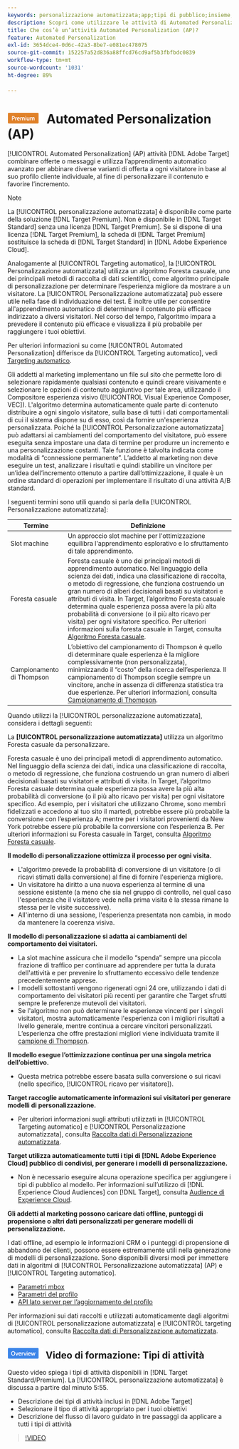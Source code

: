 ```yaml
---
keywords: personalizzazione automatizzata;app;tipi di pubblico;insieme;foresta casuale;slot machine;campionamento;campionamento thompson;ml;apprendimento automatico
description: Scopri come utilizzare le attività di Automated Personalization (AP) in Adobe [!DNL Target] che utilizzano l’apprendimento automatico avanzato per abbinare diverse varianti di offerta a ogni visitatore.
title: Che cos’è un’attività Automated Personalization (AP)?
feature: Automated Personalization
exl-id: 3654dce4-0d6c-42a3-8be7-e081ec478075
source-git-commit: 152257a52d836a88ffcd76cd9af5b3fbfbdc0839
workflow-type: tm+mt
source-wordcount: '1031'
ht-degree: 89%

---
```


# ![PREMIUM](/help/main/assets/premium.png) Automated Personalization (AP)

[!UICONTROL Automated Personalization] (AP) attività [!DNL Adobe Target] combinare offerte o messaggi e utilizza l’apprendimento automatico avanzato per abbinare diverse varianti di offerta a ogni visitatore in base al suo profilo cliente individuale, al fine di personalizzare il contenuto e favorire l’incremento.

>[!NOTE]
>
>La [!UICONTROL personalizzazione automatizzata] è disponibile come parte della soluzione [!DNL Target Premium]. Non è disponibile in [!DNL Target Standard] senza una licenza [!DNL Target Premium]. Se si dispone di una licenza [!DNL Target Premium], la scheda di [!DNL Target Premium] sostituisce la scheda di [!DNL Target Standard] in [!DNL Adobe Experience Cloud].

Analogamente al [!UICONTROL Targeting automatico], la [!UICONTROL Personalizzazione automatizzata] utilizza un algoritmo Foresta casuale, uno dei principali metodi di raccolta di dati scientifici, come algoritmo principale di personalizzazione per determinare l’esperienza migliore da mostrare a un visitatore. La [!UICONTROL Personalizzazione automatizzata] può essere utile nella fase di individuazione dei test. È inoltre utile per consentire all&#39;apprendimento automatico di determinare il contenuto più efficace indirizzato a diversi visitatori. Nel corso del tempo, l&#39;algoritmo impara a prevedere il contenuto più efficace e visualizza il più probabile per raggiungere i tuoi obiettivi.

Per ulteriori informazioni su come [!UICONTROL Automated Personalization] differisce da [!UICONTROL Targeting automatico], vedi [Targeting automatico](/help/main/c-activities/auto-target/auto-target-to-optimize.md).

Gli addetti al marketing implementano un file sul sito che permette loro di selezionare rapidamente qualsiasi contenuto e quindi creare visivamente e selezionare le opzioni di contenuto aggiuntivo per tale area, utilizzando il Compositore esperienza visivo ([!UICONTROL Visual Experience Composer, VEC]). L&#39;algoritmo determina automaticamente quale parte di contenuto distribuire a ogni singolo visitatore, sulla base di tutti i dati comportamentali di cui il sistema dispone su di esso, così da fornire un&#39;esperienza personalizzata. Poiché la [!UICONTROL Personalizzazione automatizzata] può adattarsi ai cambiamenti del comportamento del visitatore, può essere eseguita senza impostare una data di termine per produrre un incremento e una personalizzazione costanti. Tale funzione è talvolta indicata come modalità di “connessione permanente”. L’addetto al marketing non deve eseguire un test, analizzare i risultati e quindi stabilire un vincitore per un’idea dell’incremento ottenuto a partire dall’ottimizzazione, il quale è un ordine standard di operazioni per implementare il risultato di una attività A/B standard.

I seguenti termini sono utili quando si parla della [!UICONTROL Personalizzazione automatizzata]:

| Termine | Definizione |
|---|---|
| Slot machine | Un approccio slot machine per l&#39;ottimizzazione equilibra l&#39;apprendimento esplorativo e lo sfruttamento di tale apprendimento. |
| Foresta casuale | Foresta casuale è uno dei principali metodi di apprendimento automatico. Nel linguaggio della scienza dei dati, indica una classificazione di raccolta, o metodo di regressione, che funziona costruendo un gran numero di alberi decisionali basati su visitatori e attributi di visita. In Target, l’algoritmo Foresta casuale determina quale esperienza possa avere la più alta probabilità di conversione (o il più alto ricavo per visita) per ogni visitatore specifico. Per ulteriori informazioni sulla foresta casuale in Target, consulta [Algoritmo Foresta casuale](/help/main/c-activities/t-automated-personalization/algo-random-forest.md). |
| Campionamento di Thompson | L’obiettivo del campionamento di Thompson è quello di determinare quale esperienza è la migliore complessivamente (non personalizzata), minimizzando il “costo” della ricerca dell’esperienza. Il campionamento di Thompson sceglie sempre un vincitore, anche in assenza di differenza statistica tra due esperienze. Per ulteriori informazioni, consulta [Campionamento di Thompson](https://en.wikipedia.org/wiki/Thompson_sampling). |

Quando utilizzi la [!UICONTROL personalizzazione automatizzata], considera i dettagli seguenti:

La **[!UICONTROL personalizzazione automatizzata]** utilizza un algoritmo Foresta casuale da personalizzare.

Foresta casuale è uno dei principali metodi di apprendimento automatico. Nel linguaggio della scienza dei dati, indica una classificazione di raccolta, o metodo di regressione, che funziona costruendo un gran numero di alberi decisionali basati su visitatori e attributi di visita. In Target, l’algoritmo Foresta casuale determina quale esperienza possa avere la più alta probabilità di conversione (o il più alto ricavo per visita) per ogni visitatore specifico. Ad esempio, per i visitatori che utilizzano Chrome, sono membri fidelizzati e accedono al tuo sito il martedì, potrebbe essere più probabile la conversione con l’esperienza A; mentre per i visitatori provenienti da New York potrebbe essere più probabile la conversione con l’esperienza B. Per ulteriori informazioni su Foresta casuale in Target, consulta [Algoritmo Foresta casuale](/help/main/c-activities/t-automated-personalization/algo-random-forest.md).

**Il modello di personalizzazione ottimizza il processo per ogni visita.**

* L&#39;algoritmo prevede la probabilità di conversione di un visitatore (o di ricavi stimati dalla conversione) al fine di fornire l&#39;esperienza migliore.
* Un visitatore ha diritto a una nuova esperienza al termine di una sessione esistente (a meno che sia nel gruppo di controllo, nel qual caso l&#39;esperienza che il visitatore vede nella prima visita è la stessa rimane la stessa per le visite successive).
* All&#39;interno di una sessione, l&#39;esperienza presentata non cambia, in modo da mantenere la coerenza visiva.

**Il modello di personalizzazione si adatta ai cambiamenti del comportamento dei visitatori.**

* La slot machine assicura che il modello “spenda” sempre una piccola frazione di traffico per continuare ad apprendere per tutta la durata dell&#39;attività e per prevenire lo sfruttamento eccessivo delle tendenze precedentemente apprese.
* I modelli sottostanti vengono rigenerati ogni 24 ore, utilizzando i dati di comportamento dei visitatori più recenti per garantire che Target sfrutti sempre le preferenze mutevoli dei visitatori.
* Se l&#39;algoritmo non può determinare le esperienze vincenti per i singoli visitatori, mostra automaticamente l&#39;esperienza con i migliori risultati a livello generale, mentre continua a cercare vincitori personalizzati. L’esperienza che offre prestazioni migliori viene individuata tramite il [campione di Thompson](https://en.wikipedia.org/wiki/Thompson_sampling).

**Il modello esegue l’ottimizzazione continua per una singola metrica dell’obiettivo.**

* Questa metrica potrebbe essere basata sulla conversione o sui ricavi (nello specifico, [!UICONTROL ricavo per visitatore]).

**Target raccoglie automaticamente informazioni sui visitatori per generare modelli di personalizzazione.**

* Per ulteriori informazioni sugli attributi utilizzati in [!UICONTROL Targeting automatico] e [!UICONTROL Personalizzazione automatizzata], consulta [Raccolta dati di Personalizzazione automatizzata](/help/main/c-activities/t-automated-personalization/ap-data.md).

**Target utilizza automaticamente tutti i tipi di [!DNL Adobe Experience Cloud] pubblico di condivisi, per generare i modelli di personalizzazione.**

* Non è necessario eseguire alcuna operazione specifica per aggiungere i tipi di pubblico al modello. Per informazioni sull’utilizzo di [!DNL Experience Cloud Audiences] con [!DNL Target], consulta [Audience di Experience Cloud](/help/main/c-integrating-target-with-mac/mmp.md).

**Gli addetti al marketing possono caricare dati offline, punteggi di propensione o altri dati personalizzati per generare modelli di personalizzazione.**

I dati offline, ad esempio le informazioni CRM o i punteggi di propensione di abbandono dei clienti, possono essere estremamente utili nella generazione di modelli di personalizzazione. Sono disponibili diversi modi per immettere dati in algoritmi di [!UICONTROL Personalizzazione automatizzata] (AP) e [!UICONTROL Targeting automatico].

* [Parametri mbox](/help/main/c-implementing-target/c-considerations-before-you-implement-target/c-methods-to-get-data-into-target/methods-to-get-data-into-target.md#concept_0069C0EFB56C4700BB33F2F35C2B9B17)
* [Parametri del profilo](/help/main/c-implementing-target/c-considerations-before-you-implement-target/c-methods-to-get-data-into-target/methods-to-get-data-into-target.md#concept_0069C0EFB56C4700BB33F2F35C2B9B17)
* [API lato server per lʼaggiornamento del profilo](/help/main/c-implementing-target/c-considerations-before-you-implement-target/c-methods-to-get-data-into-target/methods-to-get-data-into-target.md#concept_0069C0EFB56C4700BB33F2F35C2B9B17)

Per informazioni sui dati raccolti e utilizzati automaticamente dagli algoritmi di [!UICONTROL personalizzazione automatizzata] e [!UICONTROL targeting automatico], consulta [Raccolta dati di Personalizzazione automatizzata](/help/main/c-activities/t-automated-personalization/ap-data.md).

## ![Badge panoramica](/help/main/assets/overview.png) Video di formazione: Tipi di attività

Questo video spiega i tipi di attività disponibili in [!DNL Target Standard/Premium]. La [!UICONTROL personalizzazione automatizzata] è discussa a partire dal minuto 5:55.

* Descrizione dei tipi di attività inclusi in [!DNL Adobe Target]
* Selezionare il tipo di attività appropriato per i tuoi obiettivi
* Descrizione del flusso di lavoro guidato in tre passaggi da applicare a tutti i tipi di attività

>[!VIDEO](https://video.tv.adobe.com/v/17386)

